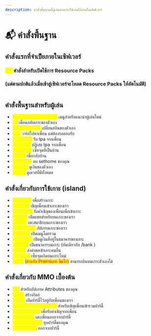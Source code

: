 ```yaml
---
description: คำสั่งพื้นฐานที่ผู้เล่นสามารถใช้งานได้ภายในเซิฟเวอร์
---
```


# 📬 คำสั่งพื้นฐาน

## คำสั่งแรกที่จำเป็ยภายในเซิฟเวอร์

### <mark style="color:yellow;">/rp</mark> คำสั่งสำหรับเปิดใช้การ Resource Packs

### (แต่ตามปกติแล้วเมื่อเข้าสู่เซิฟเวอร์จะโหลด Resource Packs ให้อัตโนมัติ)

<figure><img src="https://media.discordapp.net/attachments/845971337692577792/852153061136269352/Slide3.PNG?width=994&#x26;height=559" alt=""><figcaption></figcaption></figure>

## คำสั่งพื้นฐานสำหรับผู้เล่น

* <mark style="color:yellow;">/help , /menu , / guide</mark> เมนูสำหรับแนะนำผู้เล่นใหม่
* <mark style="color:yellow;">/is</mark> เพื่อนกลับเกาะของตัวเอง
* <mark style="color:yellow;">/skin <ชื่อสกิน></mark> เปลี่ยนสกินของตัวเอง
* <mark style="color:yellow;">/tpa</mark> วาร์ปไปหาเพื่อน แต่ต้องรอตอบรับ
* <mark style="color:yellow;">/tpaccept</mark> รับ tpa จากเพื่อน
* <mark style="color:yellow;">/tpadeny</mark> ปฏิเสธ tpa จากเพื่อน
* <mark style="color:yellow;">/sethome</mark> เซ็ทจุดที่เป็นบ้าน
* <mark style="color:yellow;">/home</mark> เพื่อกลับบ้าน
* <mark style="color:yellow;">/delhome</mark> ลบ sethome ของคุณ
* <mark style="color:yellow;">/money</mark> ดูเงินของตัวเอง
* <mark style="color:yellow;">/quest</mark> ดูเควสที่มีทั้งหมด

## คำสั่งเกี่ยวกับการใช้เกาะ (island)

* <mark style="color:yellow;">/is create</mark> เพื่อสร้างเกาะ
* <mark style="color:yellow;">/is invite</mark> เชิญเพื่อนเข้าเกาะของเรา
* <mark style="color:yellow;">/is accept</mark> รับคำเชิญของเพื่อนเพื่อเข้าเกาะ
* <mark style="color:yellow;">/is chat</mark> เปิดแชทสำหรับบนเกาะของเรา
* <mark style="color:yellow;">/is kick</mark> เตะสมาชิกบนเกาะของเรา
* <mark style="color:yellow;">/is upgrade</mark> อัปเกรดเกาะของเรา
* <mark style="color:yellow;">/is panel</mark> เปิดเมนูโดยรวม
* <mark style="color:yellow;">/is money</mark> เปิดดูเงินที่อยู่ในธนาคารของเกาะ
* <mark style="color:yellow;">/is bank</mark> เปิดธนาคารบนเกาะ (อันเดียวกับ /bank )
* <mark style="color:yellow;">/is join</mark> ส่งคำขอเข้าเกาะคนอื่น
* <mark style="color:yellow;">/is setgo</mark> เซ็ทจุดเกิดบนเกาะใหม่
* <mark style="color:yellow;">/is fly</mark> <mark style="color:red;">(สำหรับ Preimium ขึ้นไป)</mark> สามารถบินบนเกาะตัวเองได้

## คำสั่งเกี่ยวกับ MMO เบื้องต้น

* <mark style="color:yellow;">/att</mark> สำหรับอัปเกรด Attributes ของคุณ
* <mark style="color:yellow;">/guild</mark> สร้างกิลล์
* <mark style="color:yellow;">/party</mark> เปิดปาร์ตี้ไว้อยู่กับเพื่อนของเรา
* <mark style="color:yellow;">/party invite <ชื่อเพื่อน></mark> สำหรับเชิญเพื่อนเข้ารวมปาร์ตี้
* <mark style="color:yellow;">/party accept</mark> เพื่อรับคำเชิญจากเพื่อน
* <mark style="color:yellow;">/party kick</mark> เตะเพื่อนออกจากปาร์ตี้
* <mark style="color:yellow;">/party disband</mark> ยุบปาร์ตี้ของคุณ
* <mark style="color:yellow;">/party leave</mark> ออกจากปาร์ตี้
